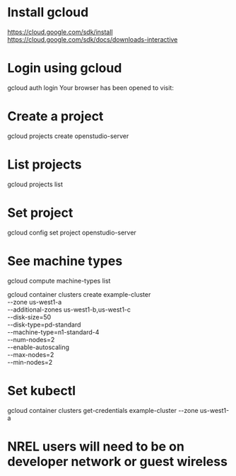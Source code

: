 
# Install gcloud  

https://cloud.google.com/sdk/install
https://cloud.google.com/sdk/docs/downloads-interactive


# Login using gcloud

gcloud auth login
Your browser has been opened to visit:

# Create a project

gcloud projects create openstudio-server

# List projects

gcloud projects list

# Set project

gcloud config set project openstudio-server

# See machine types
gcloud compute machine-types list

gcloud container clusters create example-cluster \
      --zone us-west1-a \
      --additional-zones us-west1-b,us-west1-c \
      --disk-size=50 \
      --disk-type=pd-standard \
      --machine-type=n1-standard-4 \
      --num-nodes=2 \
      --enable-autoscaling \
      --max-nodes=2 \
      --min-nodes=2 

# Set kubectl

gcloud container clusters get-credentials example-cluster --zone us-west1-a

# NREL users will need to be on developer network or guest wireless 
